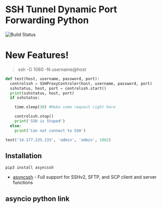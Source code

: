 # SSH Tunnel Dynamic Port Forwarding Python

![Build Status](https://travis-ci.org/joemccann/dillinger.svg?branch=master)

# New Features!

>ssh -D 1080 -N username@host


```python
def test(host, username, password, port):
  controlssh = SSHProxyControler(host, username, password, port)
  sshstatus, host, port = controlssh.start()
  print(sshstatus, host, port)
  if sshstatus:

    time.sleep(30) #Make some request right here

    controlssh.stop()
    print('SSH is Stoped')
  else:
    print('Can not connect to SSH')

test('14.177.235.133', 'admin', 'admin', 1082)

```

## Installation
```
pip3 install asyncssh
```
* [asyncssh] - Full support for SSHv2, SFTP, and SCP client and server functions


## asyncio python link
   [asyncssh]: <https://pypi.org/project/asyncssh/>

